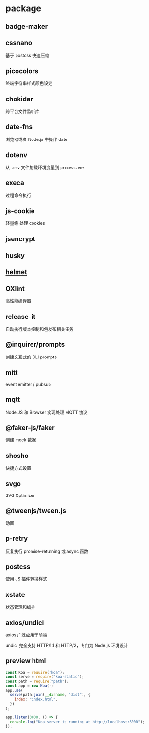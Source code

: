 # package

## badge-maker

## cssnano

基于 postcss 快速压缩

## picocolors

终端字符串样式颜色设定

## chokidar

跨平台文件监听库

## date-fns

浏览器或者 Node.js 中操作 date

## dotenv

从 `.env` 文件加载环境变量到 `process.env`

## execa

过程命令执行

## js-cookie

轻量级 处理 cookies

## jsencrypt

## husky

## [helmet](https://helmetjs.github.io/)

## OXlint

高性能编译器

## release-it

自动执行版本控制和包发布相关任务

## @inquirer/prompts

创建交互式的 CLI prompts

## mitt

event emitter / pubsub

## mqtt

Node.JS 和 Browser 实现处理 MQTT 协议

## @faker-js/faker

创建 mock 数据

## shosho

快捷方式设置

## svgo

SVG Optimizer

## @tweenjs/tween.js

动画

## p-retry

反复执行 promise-returning 或 async 函数

## postcss

使用 JS 插件转换样式

## xstate

状态管理和编排

## axios/undici

axios 广泛应用于前端

undici 完全支持 HTTP/1.1 和 HTTP/2，专门为 Node.js 环境设计

## preview html

```js
const Koa = require("koa");
const serve = require("koa-static");
const path = require("path");
const app = new Koa();
app.use(
  serve(path.join(__dirname, "dist"), {
    index: "index.html",
  })
);

app.listen(3000, () => {
  console.log("Koa server is running at http://localhost:3000");
});
```

